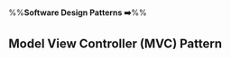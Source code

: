 <link rel="stylesheet" href="{{baseUrl}}/css/textbook.css">

<div class="website-content">

%%**Software Design Patterns :arrow_right:**%%

## Model View Controller (MVC) Pattern

<div id="main">

<include src="what/embed.md" />

</div>

</div>
